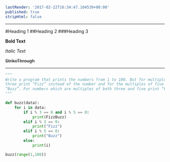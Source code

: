 ```yaml
lastRender: '2017-02-22T16:34:47.104539+00:00'
published: true
stripHtml: false

```
---
#Heading 1
##Heading 2
###Heading 3

**Bold Text**

*Italic Text*

~~StrikeThrough~~

---

```python
"""
Write a program that prints the numbers from 1 to 100. But for multiples of
three print “Fizz” instead of the number and for the multiples of five print
“Buzz”. For numbers which are multiples of both three and five print “FizzBuzz”.
"""

def buzz(data):
    for i in data:
        if i % 3 == 0 and i % 5 == 0:
            print(FizzBuzz)
        elif i % 3 == 0:
            print("Fizz")
        elif i % 5 == 0:
            print("Buzz")
        else:
            print(i)

buzz(range(1,100))

```
